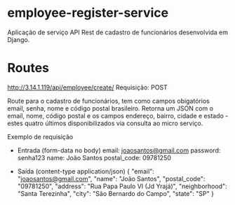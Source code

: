 # employee-register-service
Aplicação de serviço API Rest de cadastro de funcionários desenvolvida em Django.

# Routes

http://3.14.1.119/api/employee/create/
Requisição: POST

Route para o cadastro de funcionários, tem como campos obigatórios email, senha, nome e código postal brasileiro. Retorna um JSON com o email, nome, código postal e os campos endereço, bairro, cidade e estado - estes quatro últimos disponibilizados via consulta ao micro serviço.

Exemplo de requisição
- Entrada (form-data no body)
    email: joaosantos@gmail.com
    password: senha123
    name: João Santos
    postal_code: 09781250

- Saída (content-type application/json)
    {
        "email": "joaosantos@gmail.com",
        "name": "João Santos",
        "postal_code": "09781250",
        "address": "Rua Papa Paulo VI (Jd Yrajá)",
        "neighborhood": "Santa Terezinha",
        "city": "São Bernardo do Campo",
        "state": "SP"
    }

